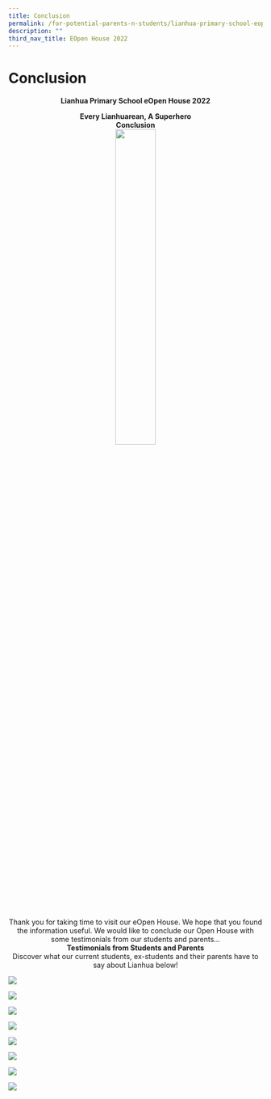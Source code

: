 ```yaml
---
title: Conclusion
permalink: /for-potential-parents-n-students/lianhua-primary-school-eopen-house-2022/conclusion/
description: ""
third_nav_title: EOpen House 2022
---
```

# Conclusion

**<center>Lianhua Primary School eOpen House 2022</center>**

<center><b>Every Lianhuarean, A Superhero<br>Conclusion</b></center>

<center><img src="/images/Potential%20Parents%20&%20Students/EOpen%20house%202022/Conclusion/Superheroes%20On%20a%20ship.png" style="width:40%"></center>

<center>Thank you for taking time to visit our eOpen House. We hope that you found the information useful. We would like to conclude our Open House with some testimonials from our students and parents…</center>

<center><b>Testimonials from Students and Parents</b><br>Discover what our current students, ex-students and their parents have to say about Lianhua below!</center>

![](/images/Potential%20Parents%20&%20Students/EOpen%20house%202022/Conclusion/c1.jpg)

![](/images/Potential%20Parents%20&%20Students/EOpen%20house%202022/Conclusion/c2.jpg)

![](/images/Potential%20Parents%20&%20Students/EOpen%20house%202022/Conclusion/c3.jpg)

![](/images/Potential%20Parents%20&%20Students/EOpen%20house%202022/Conclusion/c4.jpg)

![](/images/Potential%20Parents%20&%20Students/EOpen%20house%202022/Conclusion/c5.jpg)

![](/images/Potential%20Parents%20&%20Students/EOpen%20house%202022/Conclusion/c6.jpg)

![](/images/Potential%20Parents%20&%20Students/EOpen%20house%202022/Conclusion/c7.jpg)

![](/images/Potential%20Parents%20&%20Students/EOpen%20house%202022/Conclusion/c8.jpg)